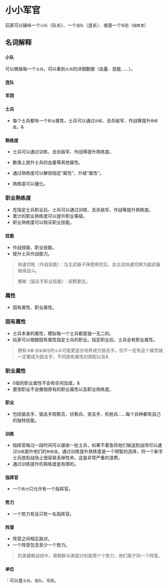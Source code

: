 # 小小军官

玩家可以操纵一个`小队`（队长）、一个`连队`（连长）、或是一个`军团`（`指挥官`）

## 名词解释

### `小队`

可以微操每一个`士兵`，可以看到`士兵`的详细数据（血量、技能……）。

### `连队`

### `军团`

### `士兵`

* 每个士兵都有一个`职业`属性，士兵可以通过`训练`、击杀敌军、作战等提升`熟练度`。&

### `熟练度`

* 士兵可以通过训练、击杀敌军、作战等提升熟练度。

* 数值上提升士兵的血量等其他属性。
* 通过熟练度可以解锁指定“属性”、升级“属性”。
* 熟练度可以量化。

### 职业熟练度

* 在指定士兵职业后，士兵可以通过训练、击杀敌军、作战等提升熟练度。
* 累计的职业熟练度可以提升职业等级。
* 职业熟练度可以购买职业技能。

### `技能`

* 作战技能、职业技能。
* 提升士兵作战能力。

> 快速切枪（作战技能）：当主武器子弹使用完后，会主动快速切换为副武器继续战斗。
>
> 鹰眼（狙击手职业技能）：视野更远。

### 属性

* 固有属性、职业属性。

### 固有属性

* 士兵本身的属性，模拟每一个士兵都是独一无二的。
* 玩家可以根据固有属性指定士兵的职业。指定职业后，士兵会有职业属性。

> 拥有`冷静` `固有属性`的`士兵`可能更适合培养成为狙击手。但不一定有这个属性就一定要成为狙击手，不同固有属性的搭配以及&

### 职业属性

* 0级的职业属性不会有任何加成，&
* 更改职业不会撤销原有的职业属性以及职业熟练度。

### `职业`

* 包括狙击手、狙击手观察员、侦察兵、突击手、机枪兵……每个兵种都有自己的独特技能。

### `训练`

* 指挥官每过一段时间可以接收一批士兵，如果不着急将他们输送到战场可以通过`训练`提升他们的`熟练度`。通过训练提升熟练度是一个明智的选择，将一个新手士兵放到战场上很容易丢掉性命，这是非常严重的浪费。
* 通过训练提升的熟练度是有限的。

### `指挥官`

* 一个`势力`只允许有一个指挥官。

### `势力`

* 一个势力有且只有一名指挥官。

### `阵营`

* 阵营之间相互敌对。
* 一个阵营包含至少一个势力。

> 抗美援朝战役中，南朝鲜与美国分别是两个个势力，他们属于同一个阵营。

### `单位`

：可以是`士兵`、`连队`、`军团`。